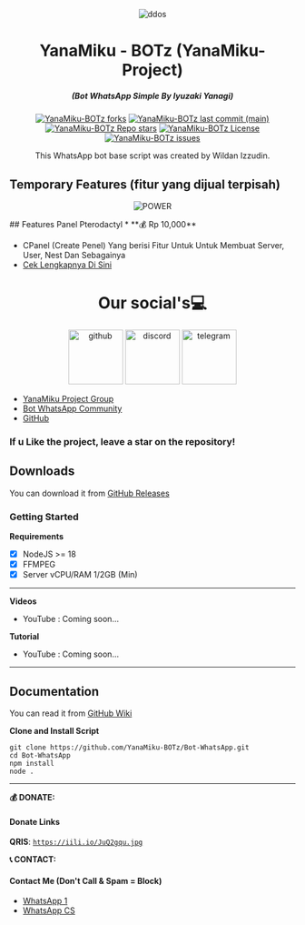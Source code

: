 <p align="center"><img src="https://iili.io/JuQuHMv.jpg" alt="ddos"></p>

<h1 align="center">YanaMiku - BOTz (YanaMiku-Project)</h1>
<em><h5 align="center">(Bot WhatsApp Simple By Iyuzaki Yanagi)</h5></em>

<p align="center">
<a href="#"><img alt="YanaMiku-BOTz forks" src="https://img.shields.io/github/forks/YanaMiku-BOTz/Bot-WhatsApp?style=for-the-badge"></a>
<a href="#"><img alt="YanaMiku-BOTz last commit (main)" src="https://img.shields.io/github/last-commit/YanaMiku-BOTz/Bot-WhatsApp/main?color=green&style=for-the-badge"></a>
<a href="#"><img alt="YanaMiku-BOTz Repo stars" src="https://img.shields.io/github/stars/YanaMiku-BOTz/Bot-WhatsApp?style=for-the-badge&color=yellow"></a>
<a href="#"><img alt="YanaMiku-BOTz License" src="https://img.shields.io/github/license/YanaMiku-BOTz/Bot-WhatsApp?color=orange&style=for-the-badge"></a>
<a href="https://github.com/YanaMiku-BOTz/Bot-WhatsApp/issues"><img alt="YanaMiku-BOTz issues" src="https://img.shields.io/github/issues/YanaMiku-BOTz/Bot-WhatsApp?color=purple&style=for-the-badge"></a>
  
<p align="center">This WhatsApp bot base script was created by Wildan Izzudin.</p>

## Temporary Features (fitur yang dijual terpisah)

<p align="center"><img src="https://iili.io/JuQl6o7.jpg" alt="POWER"></p>
## Features Panel Pterodactyl
 * **💰 Rp 10,000**

   * CPanel (Create Penel) Yang berisi Fitur Untuk Untuk Membuat Server, User, Nest Dan Sebagainya
 * [Cek Lengkapnya Di Sini](https://yanamiku.shop/script/cpanel)

<h1 align="center">
Our social's💻
</h2> 

<div align="center">
   <img src="https://icon-library.com/images/github-icon-vector/github-icon-vector-27.jpg" width="96" height="96" alt="github" />
   <img src="https://iili.io/JuQAgBj.png"  width="96" height="96" alt="discord" />
   <img src="https://iili.io/JuQApEv.png" width="96" height="96" alt="telegram" />
</div>

 * [YanaMiku Project Group](https://chat.whatsapp.com/HzaF888SGaMJhEq24wP29B)
 * [Bot WhatsApp Community](https://chat.whatsapp.com/CHO2bZn9DEUKDKesKAp62A)
 * [GitHub](https://github.com/YanaMiku-BOTz)
### If u Like the project, leave a star on the repository!

## Downloads

You can download it from [GitHub Releases](https://github.com/YanaMiku-BOTz/Bot-WhatsApp/releases)

### Getting Started

**Requirements**

- [x] NodeJS >= 18
- [x] FFMPEG
- [x] Server vCPU/RAM 1/2GB (Min)
---

**Videos**

* YouTube : Coming soon...

**Tutorial**

* YouTube : Coming soon...
---

## Documentation

You can read it from [GitHub Wiki](https://github.com/YanaMiku-BOTz/YanaMiku-BOTz/wiki)

**Clone and Install Script**

```shell script
git clone https://github.com/YanaMiku-BOTz/Bot-WhatsApp.git
cd Bot-WhatsApp
npm install
node .
```

[github issues]: https://github.com/YanaMiku-BOTz/Bot-WhatsApp/issues 'enter'

---

**💰 DONATE:**
#### Donate Links

<b>QRIS</b>: <code>https://iili.io/JuQ2gqu.jpg</code></br>

**📞 CONTACT:**
#### Contact Me (Don't Call & Spam = Block)
 * [ WhatsApp 1 ](https://wa.me/6285793589243)
 * [ WhatsApp CS ](https://wa.me/6285775616873)
